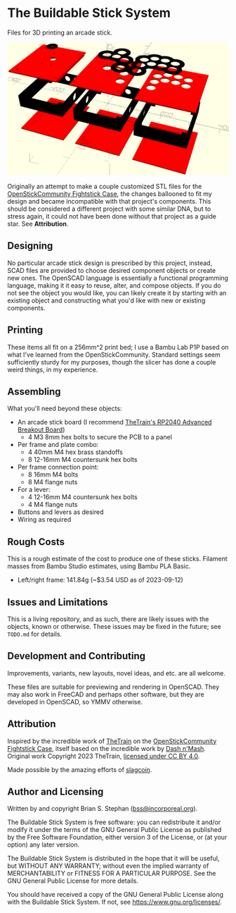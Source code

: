# The Buildable Stick System

Files for 3D printing an arcade stick.

![An example of stick components displayed in OpenSCAD](docs/three-panel-example-v2.png)

Originally an attempt to make a couple customized STL files for the [OpenStickCommunity Fightstick
Case](https://github.com/OpenStickCommunity/Hardware/tree/main/Fightstick%20Case), the changes ballooned to fit my
design and became incompatible with that project's components. This should be considered a different project with some
similar DNA, but to stress again, it could not have been done without that project as a guide star. See **Attribution**.

## Designing

No particular arcade stick design is prescribed by this project, instead, SCAD files are provided to choose desired
component objects or create new ones. The OpenSCAD language is essentially a functional programming language, making it
it easy to reuse, alter, and compose objects. If you do not see the object you would like, you can likely create it by
starting with an existing object and constructing what you'd like with new or existing components.

## Printing

These items all fit on a 256mm^2 print bed; I use a Bambu Lab P1P based on what I've learned from the
OpenStickCommunity. Standard settings seem sufficiently sturdy for my purposes, though the slicer has done a couple
weird things, in my experience.

## Assembling

What you'll need beyond these objects:

* An arcade stick board (I recommend [TheTrain's RP2040 Advanced Breakout
  Board](https://github.com/OpenStickCommunity/Hardware/tree/main/RP2040%20Advanced%20Breakout%20Board))
    * 4 M3 8mm hex bolts to secure the PCB to a panel
* Per frame and plate combo:
    * 4 40mm M4 hex brass standoffs
    * 8 12-16mm M4 countersunk hex bolts
* Per frame connection point:
    * 8 16mm M4 bolts
    * 8 M4 flange nuts
* For a lever:
    * 4 12-16mm M4 countersunk hex bolts
    * 4 M4 flange nuts
* Buttons and levers as desired
* Wiring as required

## Rough Costs

This is a rough estimate of the cost to produce one of these sticks. Filament masses from Bambu Studio estimates, using
Bambu PLA Basic.

* Left/right frame: 141.84g (~$3.54 USD as of 2023-09-12)

## Issues and Limitations

This is a living repository, and as such, there are likely issues with the objects, known or otherwise.
These issues may be fixed in the future; see `TODO.md` for details.

## Development and Contributing

Improvements, variants, new layouts, novel ideas, and etc. are all welcome.

These files are suitable for previewing and rendering in OpenSCAD. They may also work in FreeCAD and perhaps other
software, but they are developed in OpenSCAD, so YMMV otherwise.

## Attribution

Inspired by the incredible work of [TheTrain](https://github.com/TheTrainGoes) on the [OpenStickCommunity Fightstick
Case](https://github.com/OpenStickCommunity/Hardware/tree/main/Fightstick%20Case), itself based on the incredible work
by [Dash n'Mash](https://twitter.com/Dash_xx_Mash?s=20). Original work Copyright 2023 TheTrain, [licensed under CC BY
4.0](https://creativecommons.org/licenses/by/4.0/).

Made possible by the amazing efforts of [slagcoin](https://www.slagcoin.com/).

## Author and Licensing

Written by and copyright Brian S. Stephan (<bss@incorporeal.org>).

The Buildable Stick System is free software: you can redistribute it and/or modify it under the terms of the GNU General Public
License as published by the Free Software Foundation, either version 3 of the License, or (at your option) any later
version.

The Buildable Stick System is distributed in the hope that it will be useful, but WITHOUT ANY WARRANTY; without even the implied
warranty of MERCHANTABILITY or FITNESS FOR A PARTICULAR PURPOSE. See the GNU General Public License for more details.

You should have received a copy of the GNU General Public License along with the Buildable Stick System. If not, see
<https://www.gnu.org/licenses/>.
